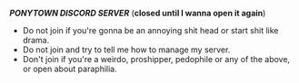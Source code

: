 ***PONYTOWN DISCORD SERVER*** (**closed until I wanna open it again**)

- Do not join if you're gonna be an annoying shit head or start shit like drama.
- Do not join and try to tell me how to manage my server.
- Don't join if you're a weirdo, proshipper, pedophile or any of the above, or open about paraphilia.
